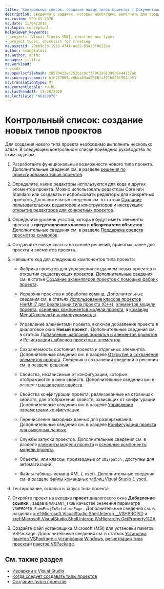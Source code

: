 ```yaml
---
title: 'Контрольный список: создание новых типов проектов | Документация Майкрософт'
description: Сведения о задачах, которые необходимо выполнить для создания и отображения нового типа проекта в Visual Studio.
ms.custom: SEO-VS-2020
ms.date: 11/04/2016
ms.topic: conceptual
helpviewer_keywords:
- projects [Visual Studio SDK], creating new types
- project types, checklist for creating
ms.assetid: 29eb9c3b-1933-4741-aa85-65a33f0825ba
author: acangialosi
ms.author: anthc
manager: jillfra
ms.workload:
- vssdk
ms.openlocfilehash: 20579422e8253b2c0cff7961a91395b5e44137ab
ms.sourcegitcommit: b1b747063ce0bba63ad2558fa521b823f952ab51
ms.translationtype: MT
ms.contentlocale: ru-RU
ms.lasthandoff: 11/26/2020
ms.locfileid: "96189970"
---
```

# <a name="checklist-create-new-project-types"></a>Контрольный список: создание новых типов проектов
Для создания нового типа проекта необходимо выполнить несколько задач. В следующем контрольном списке приведено руководство по этим задачам.

1. Разработайте функциональные возможности нового типа проекта. Дополнительные сведения см. в разделе [решения по проектированию типов проектов](../../extensibility/internals/project-type-design-decisions.md).

2. Определите, какие редакторы используются для кода и других элементов проекта. Можно использовать редакторы Core или Standard или создавать и использовать редакторы для конкретных проектов. Дополнительные сведения см. в статьях [Создание пользовательских редакторов и конструкторов](../../extensibility/creating-custom-editors-and-designers.md) и [инструкции: открытие редакторов для конкретных проектов](../../extensibility/how-to-open-project-specific-editors.md).

3. Определите уровень участия, которые будут иметь элементы проекта в **представление классов** и **обозревателе объектов**. Дополнительные сведения см. в разделе [Поддержка средств просмотра символов](../../extensibility/internals/supporting-symbol-browsing-tools.md).

4. Создавайте новые классы на основе решений, принятых ранее для проекта и элементов проекта.

5. Напишите код для следующих компонентов типа проекта:

    - Фабрика проектов для управления созданием новых проектов и открытия существующих проектов. Дополнительные сведения см. в статье [Создание экземпляров проектов с помощью фабрик проекта](../../extensibility/internals/creating-project-instances-by-using-project-factories.md).

    - Иерархия проектов и обработка команд. Дополнительные сведения см. в статьях [Использование классов проектов HierUtil7 для реализации типа проекта (C++)](/previous-versions/bb166212(v=vs.100)), [элементов модели проекта](../../extensibility/internals/elements-of-a-project-model.md), [основных компонентов модели проекта](../../extensibility/internals/project-model-core-components.md), а [команды MenuCommand и олеменукоммандс](/previous-versions/visualstudio/visual-studio-2015/misc/menucommands-vs-olemenucommands?preserve-view=true&view=vs-2015).

    - Управление элементами проекта, включая добавление проекта в диалоговое окно **Новый проект** . Дополнительные сведения см. в статьях [Добавление шаблонов проектов и элементов проектов](../../extensibility/internals/adding-project-and-project-item-templates.md) и [Регистрация шаблонов проектов и элементов](../../extensibility/internals/registering-project-and-item-templates.md).

    - Сохраняемость состояния проекта и отдельных элементов. Дополнительные сведения см. в разделе [Открытие и сохранение элементов проекта](../../extensibility/internals/opening-and-saving-project-items.md). Сведения о сохранении сведений о решении см. в разделе [решения](../../extensibility/internals/solutions-overview.md).

    - Свойства, независимые от конфигурации, которые отображаются в окно свойств. Дополнительные сведения см. в разделе [расширение свойств](../../extensibility/internals/extending-properties.md).

    - Свойства конфигурации проекта, реализованные на страницах свойств, для отображения свойств, зависящих от конфигурации. Дополнительные сведения см. в разделе [Управление параметрами конфигурации](../../extensibility/internals/managing-configuration-options.md).

    - Перечисление выходных данных для развертывания. Дополнительные сведения см. в разделе [Конфигурация проекта для выходных данных](../../extensibility/internals/project-configuration-for-output.md).

    - Службы запуска проектов. Дополнительные сведения см. в разделе [элементы модели проекта](../../extensibility/internals/elements-of-a-project-model.md) и [основные компоненты модели проекта](../../extensibility/internals/project-model-core-components.md).

    - Объекты, или классы, производные от `IDispatch` , доступны для автоматизации.

    - Файлы таблицы команд XML (*. vsct*). Дополнительные сведения см. в разделе [файлы командных таблиц Visual Studio (. vsct)](../../extensibility/internals/visual-studio-command-table-dot-vsct-files.md).

6. Тестирование, отладка и запуск типа проекта.

7. Откройте проект на вкладке **проект** диалогового окна **Добавление ссылки** , задав в `VARIANT_TRUE` качестве значения параметра `VSHPROPID_ShowProjInSolutionPage` . Дополнительные сведения см. в разделах <xref:Microsoft.VisualStudio.Shell.Interop.__VSHPROPID> и <xref:Microsoft.VisualStudio.Shell.Interop.IVsHierarchy.GetProperty%2A>.

8. Создайте файл установщика Microsoft (*MSI*) для установки пакетов VSPackage. Дополнительные сведения см. в статьях [Установка пакетов VSPackage с установщик Windows](../../extensibility/internals/installing-vspackages-with-windows-installer.md), [регистрация типа проекта](../../extensibility/internals/registering-a-project-type.md)и [пакетов VSPackage](../../extensibility/internals/vspackages.md).

## <a name="see-also"></a>См. также раздел
- [Иерархии в Visual Studio](../../extensibility/internals/hierarchies-in-visual-studio.md)
- [Когда следует создавать типы проектов](../../extensibility/internals/when-to-create-project-types.md)
- [Создание типов проектов](../../extensibility/internals/creating-project-types.md)